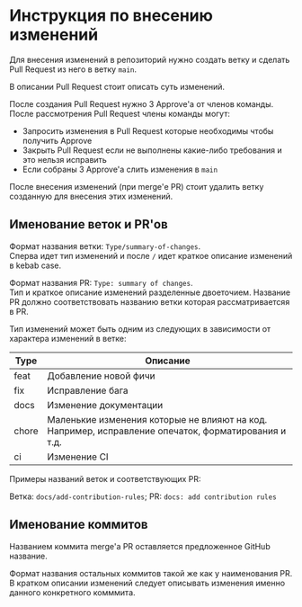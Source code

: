 # Инструкция по внесению изменений

Для внесения изменений в репозиторий нужно создать ветку и сделать Pull Request из него в ветку `main`.

В описании Pull Request стоит описать суть изменений.

После создания Pull Request нужно 3 Approve'а от членов команды. После рассмотрения Pull Request члены команды могут:

- Запросить изменения в Pull Request которые необходимы чтобы получить Approve
- Закрыть Pull Request если не выполнены какие-либо требования и это нельзя исправить
- Если собраны 3 Approve'a слить изменения в `main`

После внесения изменений (при merge'е PR) стоит удалить ветку созданную для внесения этих изменений.

## Именование веток и PR'ов

Формат названия ветки: `Type/summary-of-changes`.  
Сперва идет тип изменений и после `/` идет краткое описание изменений в kebab case.

Формат названия PR: `Type: summary of changes`.  
Тип и краткое описание изменений разделенные двоеточием. Название PR должно соответствовать названию ветки которая рассматриваетсяя в PR.

Тип изменений может быть одним из следующих в зависимости от характера изменений в ветке:

| Type  | Описание                                                                                            |
| ----- | --------------------------------------------------------------------------------------------------- |
| feat  | Добавление новой фичи                                                                               |
| fix   | Исправление бага                                                                                    |
| docs  | Изменение документации                                                                              |
| chore | Маленькие изменения которые не влияют на код. Например, исправление опечаток, форматирования и т.д. |
| ci    | Изменение CI                                                                                        |

Примеры названий веток и соответствующих PR:

Ветка: `docs/add-contribution-rules`; PR: `docs: add contribution rules`

## Именование коммитов

Названием коммита merge'а PR оставляется предложенное GitHub название.

Формат названия остальных коммитов такой же как у наименования PR. В кратком описании изменений следует описывать изменения именно данного конкретного комммита.
